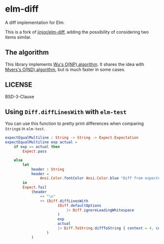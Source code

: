 # elm-diff
A diff implementation for Elm.

This is a fork of [jinjor/elm-diff](https://github.com/jinjor/elm-diff), adding the possibility of considering two items similar.

## The algorithm

This library implements [Wu's O(NP) algorithm](http://myerslab.mpi-cbg.de/wp-content/uploads/2014/06/np_diff.pdf). It shares the idea with [Myers's O(ND) algorithm](http://www.xmailserver.org/diff2.pdf), but is much faster in some cases.

## LICENSE

BSD-3-Clause

## Using `Diff.diffLinesWith` with `elm-test`

You can use this function to pretty print differences when comparing `String`s in `elm-test`.

```elm
expectEqualMultiline : String -> String -> Expect.Expectation
expectEqualMultiline exp actual =
    if exp == actual then
        Expect.pass

    else
        let
            header : String
            header =
                Ansi.Color.fontColor Ansi.Color.blue "Diff from expected to actual:"
        in
        Expect.fail
            (header
                ++ "\n"
                ++ (Diff.diffLinesWith
                        (Diff.defaultOptions
                            |> Diff.ignoreLeadingWhitespace
                        )
                        exp
                        actual
                        |> Diff.ToString.diffToString { context = 4, color = True }
                   )
            )
```
